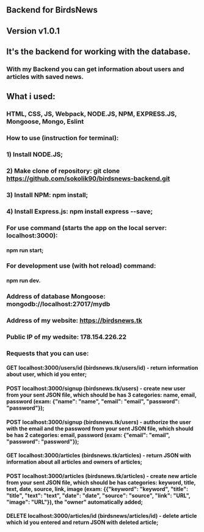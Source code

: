 ## Backend for BirdsNews
## Version v1.0.1
## It's the backend for working with the database.
### With my Backend you can get information about users and articles with saved news.
## What i used:
### HTML, CSS, JS, Webpack, NODE.JS, NPM, EXPRESS.JS, Mongoose, Mongo, Eslint
### How to use (instruction for terminal):
### 1) Install NODE.JS;
### 2) Make clone of repository: git clone https://github.com/sokolik90/birdsnews-backend.git
### 3) Install NPM: npm install;
### 4) Install Express.js: npm install express --save;
### For use command (starts the app on the local server: localhost:3000):
#### npm run start;
### For development use (with hot reload) command:
#### npm run dev.
### Address of database Mongoose: mongodb://localhost:27017/mydb
### Address of my website: https://birdsnews.tk
### Public IP of my wedsite: 178.154.226.22
### Requests that you can use:
#### GET localhost:3000/users/id (birdsnews.tk/users/id) - return information about user, which id you enter;
#### POST localhost:3000/signup (birdsnews.tk/users) - create new user from your sent JSON file, which should be has 3 categories: name, email, password (exam: {"name": "name", "email": "email", "password": "password"});
#### POST localhost:3000/signup (birdsnews.tk/users) - authorize the user with the email and the password from your sent JSON file, which should be has 2 categories: email, password (exam: {"email": "email", "password": "password"});
#### GET localhost:3000/articles (birdsnews.tk/articles) - return JSON with information about all articles and owners of articles;
#### POST localhost:3000/articles (birdsnews.tk/articles) - create new article from your sent JSON file, which should be has categories: keyword, title, text, date, source, link, image (exam: {{"keyword": "keyword", "title": "title", "text": "text", "date": "date", "source": "source", "link": "URL", "image": "URL"}), the "owner" automatically added;
#### DELETE localhost:3000/articles/id (birdsnews/articles/id) - delete article which id you entered and return JSON with deleted article;
